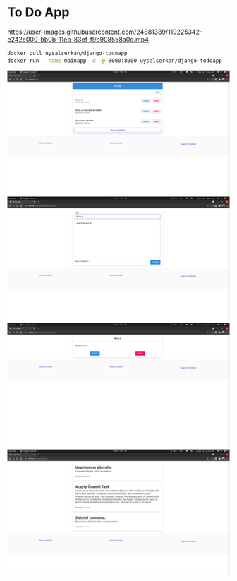 # To Do App


https://user-images.githubusercontent.com/24881389/119225342-e242e000-bb0b-11eb-83ef-f9b908558a0d.mp4

```bash
docker pull uysalserkan/django-todoapp
docker run --name mainapp -d -p 8000:8000 uysalserkan/django-todoapp
```

![](/Django%20Apps/medias/todoapp_1.png)
![](/Django%20Apps/medias/todoapp_2.png)
![](/Django%20Apps/medias/todoapp_3.png)
![](/Django%20Apps/medias/todoapp_4.png)
